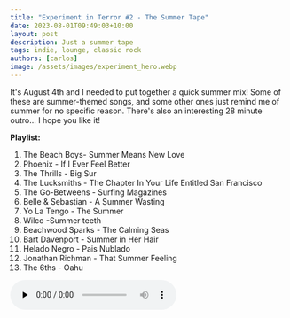 ```yaml
---
title: "Experiment in Terror #2 - The Summer Tape"
date: 2023-08-01T09:49:03+10:00
layout: post
description: Just a summer tape
tags: indie, lounge, classic rock
authors: [carlos]
image: /assets/images/experiment_hero.webp
---
```


It's August 4th and I needed to put together a quick summer mix! Some of these are summer-themed songs, and some other ones just remind me of summer for no specific reason. There's also an interesting 28 minute outro... I hope you like it!
<!--more-->

**Playlist:**

1.	The Beach Boys- Summer Means New Love
2.	Phoenix - If I Ever Feel Better
3.	The Thrills - Big Sur
4.	The Lucksmiths - The Chapter In Your Life Entitled San Francisco
5.	The Go-Betweens - Surfing Magazines
6.	Belle & Sebastian - A Summer Wasting
7.	Yo La Tengo	- The Summer
8.	Wilco -Summer teeth
9.	Beachwood Sparks - The Calming Seas
10.	Bart Davenport - Summer in Her Hair
11.	Helado Negro - Pais Nublado
12.	Jonathan Richman - That Summer Feeling
13.	The 6ths - Oahu

<audio controls preload="none">
  <source src="https://www.ivoox.com/experiment-2-the-summer-tape_mh_115294539_feed_1.mp3" type="audio/mpeg">
Your browser does not support the audio element.
</audio>
